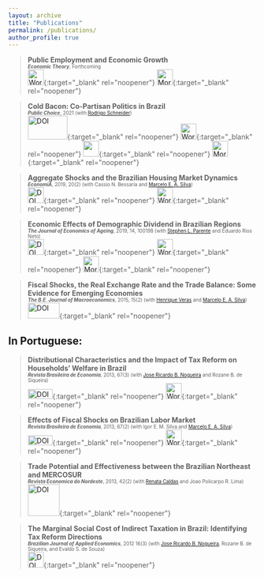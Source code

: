 ```yaml
---
layout: archive
title: "Publications"
permalink: /publications/
author_profile: true
---
```


> **Public Employment and Economic Growth**  <br/>
> <span style="font-size:0.7em"> **_Economic Theory_**, Forthcoming  </span>  
> [<img src="https://upload.wikimedia.org/wikipedia/commons/8/87/PDF_file_icon.svg" width="32" height="32" title="Working Paper">](https://github.com/diogobaerlocher/publicEmp_Growth/blob/main/publicEmp.pdf){:target="_blank" rel="noopener"} [<img src="https://upload.wikimedia.org/wikipedia/commons/9/91/Octicons-mark-github.svg" width="32" height="32" title="More about this Project">](https://github.com/diogobaerlocher/publicEmp_Growth){:target="_blank" rel="noopener"}

> **Cold Bacon: Co-Partisan Politics in Brazil**<br/>
> <span style="font-size:0.7em"> **_Public Choice_**, 2021 (with [Rodrigo Schneider](https://sites.google.com/view/rodrigoaraujoschneider))</span>  
> [<img src="https://upload.wikimedia.org/wikipedia/en/thumb/e/eb/Springer.svg/1200px-Springer.svg.png" width="80" height="48" title="DOI">](https://doi.org/10.1007/s11127-020-00869-4){:target="_blank" rel="noopener"} [<img src="https://upload.wikimedia.org/wikipedia/commons/8/87/PDF_file_icon.svg" width="32" height="32" title="Working Paper">](https://github.com/diogobaerlocher/ColdBacon/blob/main/coldbacon.pdf){:target="_blank" rel="noopener"} [<img src="https://static.ssrn.com/cfincludes/img/favicon/safari-pinned-tab.svg?v=2" width="32" height="32">](https://papers.ssrn.com/sol3/papers.cfm?abstract_id=3498966){:target="_blank" rel="noopener"} [<img src="https://upload.wikimedia.org/wikipedia/commons/9/91/Octicons-mark-github.svg" width="32" height="32" title="More about this Project">](https://github.com/diogobaerlocher/ColdBacon){:target="_blank" rel="noopener"}

> **Aggregate Shocks and the Brazilian Housing Market Dynamics**<br/>
> <span style="font-size:0.7em"> **_EconomiA_**, 2019, 20(2) (with Cassio N. Bessaria and [Marcelo E. A. Silva](https://sites.google.com/site/marceloeasilva/)) </span>   
> [<img src="https://upload.wikimedia.org/wikipedia/commons/e/e7/Elsevier.svg" width="32" height="32" title="DOI">](https://doi.org/10.1016/j.econ.2019.08.001){:target="_blank" rel="noopener"} [<img src="https://upload.wikimedia.org/wikipedia/commons/8/87/PDF_file_icon.svg" width="32" height="32" title="Working Paper">](../files/housing_local.pdf){:target="_blank" rel="noopener"}  

> **Economic Effects of Demographic Dividend in Brazilian Regions**<br/>
> <span style="font-size:0.7em"> **_The Journal of Economics of Ageing_**, 2019, 14, 100198  (with [Stephen L. Parente](https://publish.illinois.edu/parente/) and Eduardo Rios Neto) </span>   
> [<img src="https://upload.wikimedia.org/wikipedia/commons/e/e7/Elsevier.svg" width="32" height="32" title="DOI">](https://doi.org/10.1016/j.jeoa.2019.100198){:target="_blank" rel="noopener"} [<img src="https://upload.wikimedia.org/wikipedia/commons/8/87/PDF_file_icon.svg" width="32" height="32" title="Working Paper">](../files/dividend_revised.pdf){:target="_blank" rel="noopener"} [<img src="https://upload.wikimedia.org/wikipedia/commons/9/91/Octicons-mark-github.svg" width="32" height="32" title="More about this Project">](https://github.com/diogobaerlocher/DemDivBrazil){:target="_blank" rel="noopener"}

> **Fiscal Shocks, the Real Exchange Rate and the Trade Balance: Some Evidence for Emerging Economies**<br/>
> <span style="font-size:0.7em"> **_The B.E. Journal of Macroeconomics_**,  2015, 15(2) (with [Henrique Veras](https://sites.google.com/view/henriquefonseca/home) and [Marcelo E. A. Silva](https://sites.google.com/site/marceloeasilva/))  </span>   
> [<img src="https://upload.wikimedia.org/wikipedia/commons/b/b4/Verlag_Walter_de_Gruyter_Logo.svg" width="64" height="32" title="DOI">](https://doi.org/10.1515/bejm-2014-0018){:target="_blank" rel="noopener"}


## In Portuguese:

> **Distributional Characteristics and the Impact of Tax Reform on Households’ Welfare in Brazil**<br/>
> <span style="font-size:0.7em"> **_Revista Brasileira de Economia_**, 2013, 67(3) (with [Jose Ricardo B. Nogueira](https://scholar.google.com/citations?user=8EEOl-sAAAAJ&hl=en) and Rozane B. de Siqueira)  </span>   
[<img src="https://upload.wikimedia.org/wikipedia/commons/c/cf/Logo_FGV_-_Funda%C3%A7%C3%A3o_Getulio_Vargas.png" width="50" height="20" title="DOI">](http://bibliotecadigital.fgv.br/ojs/index.php/rbe/article/view/6159){:target="_blank" rel="noopener"} [<img src="https://upload.wikimedia.org/wikipedia/commons/8/87/PDF_file_icon.svg" width="32" height="32" title="Working Paper">](https://www.anpec.org.br/encontro/2012/inscricao/files_I/i4-47016f5fb89c1c22a982e965a16e8ca1.pdf){:target="_blank" rel="noopener"}

> **Effects of Fiscal Shocks on Brazilian Labor Market**<br/>
> <span style="font-size:0.7em"> **_Revista Brasileira de Economia_**, 2013, 67(2) (with Igor E. M. Silva and [Marcelo E. A. Silva](https://sites.google.com/site/marceloeasilva/))  </span>   
[<img src="https://upload.wikimedia.org/wikipedia/commons/c/cf/Logo_FGV_-_Funda%C3%A7%C3%A3o_Getulio_Vargas.png" width="50" height="20" title="DOI">](http://bibliotecadigital.fgv.br/ojs/index.php/rbe/article/view/3890){:target="_blank" rel="noopener"} [<img src="https://upload.wikimedia.org/wikipedia/commons/8/87/PDF_file_icon.svg" width="32" height="32" title="Working Paper">](https://www.anpec.org.br/encontro/2011/inscricao/arquivos/000-ede137cf4e6b2040116d9a4d333e845f.pdf){:target="_blank" rel="noopener"}

> **Trade Potential and Effectiveness  between the Brazilian Northeast and MERCOSUR**<br/>
> <span style="font-size:0.7em"> **_Revista Economica do Nordeste_**, 2013, 42(2) (with [Renata Caldas](https://www.sites.google.com/site/renatamcaldas) and Joao Policarpo R. Lima) </span>   
> [<img src="https://upload.wikimedia.org/wikipedia/commons/7/7a/Logo_BNB_%281%29.svg" width="64" height="64" title="DOI">](https://www.bnb.gov.br/etene/ren){:target="_blank" rel="noopener"}

> **The Marginal Social Cost of Indirect Taxation in Brazil: Identifying Tax Reform Directions**<br/>
> <span style="font-size:0.7em"> **_Brazilian Journal of Applied Economics_**, 2012 16(3) (with [Jose Ricardo B. Nogueira](https://scholar.google.com/citations?user=8EEOl-sAAAAJ&hl=en), Rozane B. de Siqueira, and Evaldo S. de Souza)  </span>   
[<img src="https://upload.wikimedia.org/wikipedia/commons/e/ed/Logo_Fearp.jpg" width="32" height="32" title="DOI">](https://www.scielo.br/scielo.php?pid=S1413-80502012000300001&script=sci_arttext){:target="_blank" rel="noopener"}

